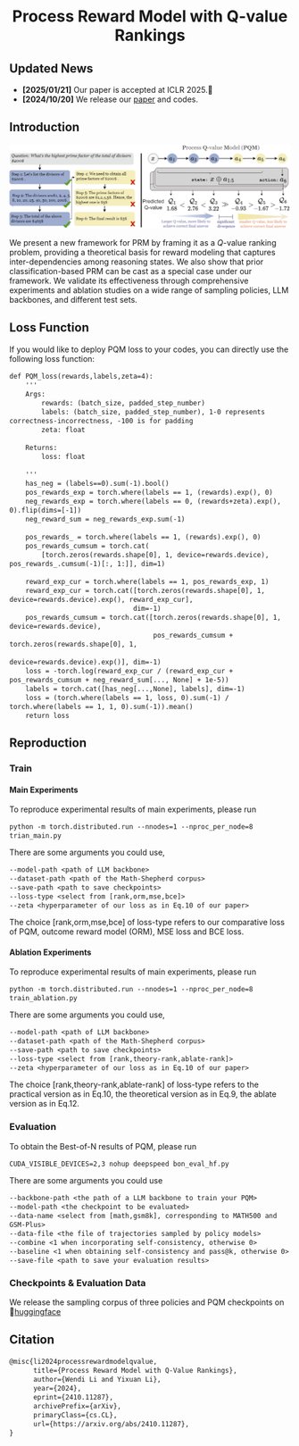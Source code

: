 <div align="center">

# Process Reward Model with Q-value Rankings

</div>

## Updated News

- **[2025/01/21]** Our paper is accepted at ICLR 2025.🎉 
- **[2024/10/20]** We release our [paper](https://arxiv.org/pdf/2410.11287) and codes.

## Introduction
<div align="center">
<img src="figures/PQM.png" width="822px">
</div>

We present a new framework for PRM by framing it as a $Q$-value ranking problem, providing a theoretical basis for reward modeling that captures inter-dependencies among reasoning states.
We also show that prior classification-based PRM can be cast as a special case under our framework.
We validate its effectiveness through comprehensive experiments and ablation studies on a wide range of sampling policies, LLM backbones, and different test sets. 

## Loss Function

If you would like to deploy PQM loss to your codes, you can directly use the following loss function:

```
def PQM_loss(rewards,labels,zeta=4):
    '''
    Args:
        rewards: (batch_size, padded_step_number)
        labels: (batch_size, padded_step_number), 1-0 represents correctness-incorrectness, -100 is for padding
        zeta: float

    Returns:
        loss: float

    '''
    has_neg = (labels==0).sum(-1).bool()
    pos_rewards_exp = torch.where(labels == 1, (rewards).exp(), 0)
    neg_rewards_exp = torch.where(labels == 0, (rewards+zeta).exp(), 0).flip(dims=[-1])
    neg_reward_sum = neg_rewards_exp.sum(-1)

    pos_rewards_ = torch.where(labels == 1, (rewards).exp(), 0)
    pos_rewards_cumsum = torch.cat(
        [torch.zeros(rewards.shape[0], 1, device=rewards.device), pos_rewards_.cumsum(-1)[:, 1:]], dim=1)

    reward_exp_cur = torch.where(labels == 1, pos_rewards_exp, 1)
    reward_exp_cur = torch.cat([torch.zeros(rewards.shape[0], 1, device=rewards.device).exp(), reward_exp_cur],
                               dim=-1)
    pos_rewards_cumsum = torch.cat([torch.zeros(rewards.shape[0], 1, device=rewards.device),
                                    pos_rewards_cumsum + torch.zeros(rewards.shape[0], 1,
                                                                     device=rewards.device).exp()], dim=-1)
    loss = -torch.log(reward_exp_cur / (reward_exp_cur + pos_rewards_cumsum + neg_reward_sum[..., None] + 1e-5))
    labels = torch.cat([has_neg[...,None], labels], dim=-1)
    loss = (torch.where(labels == 1, loss, 0).sum(-1) / torch.where(labels == 1, 1, 0).sum(-1)).mean()
    return loss
```

## Reproduction

### Train
#### Main Experiments
To reproduce experimental results of main experiments, please run

```
python -m torch.distributed.run --nnodes=1 --nproc_per_node=8 trian_main.py
```

There are some arguments you could use,

```
--model-path <path of LLM backbone>
--dataset-path <path of the Math-Shepherd corpus>
--save-path <path to save checkpoints>
--loss-type <select from [rank,orm,mse,bce]>
--zeta <hyperparameter of our loss as in Eq.10 of our paper>
```

The choice [rank,orm,mse,bce] of loss-type refers to our comparative loss of PQM, outcome reward model (ORM), MSE loss and BCE loss. 

#### Ablation Experiments

To reproduce experimental results of main experiments, please run

```
python -m torch.distributed.run --nnodes=1 --nproc_per_node=8 train_ablation.py
```

There are some arguments you could use,

```
--model-path <path of LLM backbone>
--dataset-path <path of the Math-Shepherd corpus>
--save-path <path to save checkpoints>
--loss-type <select from [rank,theory-rank,ablate-rank]>
--zeta <hyperparameter of our loss as in Eq.10 of our paper>
```

The choice [rank,theory-rank,ablate-rank] of loss-type refers to the practical version as in Eq.10, the theoretical version as in Eq.9, the ablate version as in Eq.12.


### Evaluation

To obtain the Best-of-N results of PQM, please run

```
CUDA_VISIBLE_DEVICES=2,3 nohup deepspeed bon_eval_hf.py 
```

There are some arguments you could use

```
--backbone-path <the path of a LLM backbone to train your PQM>
--model-path <the checkpoint to be evaluated>
--data-name <select from [math,gsm8k], corresponding to MATH500 and GSM-Plus>
--data-file <the file of trajectories sampled by policy models>
--combine <1 when incorporating self-consistency, otherwise 0>
--baseline <1 when obtaining self-consistency and pass@k, otherwise 0>
--save-file <path to save your evaluation results>
```

### Checkpoints & Evaluation Data

We release the sampling corpus of three policies and PQM checkpoints on 🤗[huggingface](https://huggingface.co/Windy0822/PQM/)


## Citation
```
@misc{li2024processrewardmodelqvalue,
      title={Process Reward Model with Q-Value Rankings}, 
      author={Wendi Li and Yixuan Li},
      year={2024},
      eprint={2410.11287},
      archivePrefix={arXiv},
      primaryClass={cs.CL},
      url={https://arxiv.org/abs/2410.11287}, 
}
```
